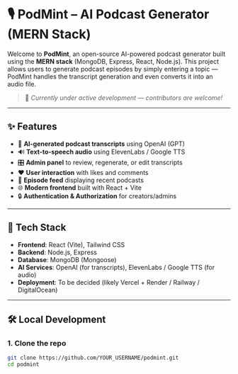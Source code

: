 # 🎙️ PodMint – AI Podcast Generator (MERN Stack)

Welcome to **PodMint**, an open-source AI-powered podcast generator built using the **MERN stack** (MongoDB, Express, React, Node.js). This project allows users to generate podcast episodes by simply entering a topic — PodMint handles the transcript generation and even converts it into an audio file.

> 🚀 *Currently under active development — contributors are welcome!*

---

## ✨ Features

- 🧠 **AI-generated podcast transcripts** using OpenAI (GPT)
- 🔊 **Text-to-speech audio** using ElevenLabs / Google TTS
- 🎛️ **Admin panel** to review, regenerate, or edit transcripts
- ❤️ **User interaction** with likes and comments
- 📡 **Episode feed** displaying recent podcasts
- 🌐 **Modern frontend** built with React + Vite
- 🔒 **Authentication & Authorization** for creators/admins

---

## 🧩 Tech Stack

- **Frontend**: React (Vite), Tailwind CSS
- **Backend**: Node.js, Express
- **Database**: MongoDB (Mongoose)
- **AI Services**: OpenAI (for transcripts), ElevenLabs / Google TTS (for audio)
- **Deployment**: To be decided (likely Vercel + Render / Railway / DigitalOcean)

---

## 🛠️ Local Development

### 1. Clone the repo
```bash
git clone https://github.com/YOUR_USERNAME/podmint.git
cd podmint
